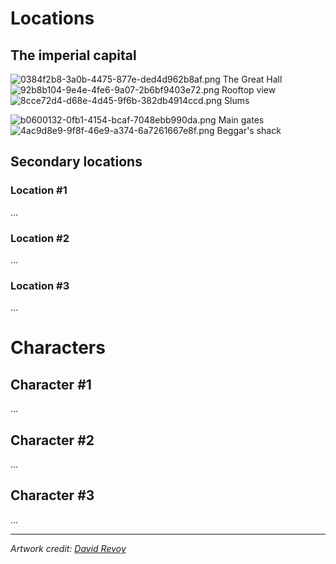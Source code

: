 # Locations

## The imperial capital

![0384f2b8-3a0b-4475-877e-ded4d962b8af.png](files/e3ee0ecf-46a4-4af5-b4e5-96ea94decc7e/0384f2b8-3a0b-4475-877e-ded4d962b8af.png)
The Great Hall
![92b8b104-9e4e-4fe6-9a07-2b6bf9403e72.png](files/cd9fcf8d-e82d-4582-bc5f-62148c0ea4ef/92b8b104-9e4e-4fe6-9a07-2b6bf9403e72.png)
Rooftop view
![8cce72d4-d68e-4d45-9f6b-382db4914ccd.png](files/f0d97865-9ac0-4623-a9c1-139d6ad608f2/8cce72d4-d68e-4d45-9f6b-382db4914ccd.png)
Slums

![b0600132-0fb1-4154-bcaf-7048ebb990da.png](files/dccdf485-cc07-4112-aeaf-5e09ae608cf8/b0600132-0fb1-4154-bcaf-7048ebb990da.png)
Main gates
![4ac9d8e9-9f8f-46e9-a374-6a7261667e8f.png](files/7cfd3786-fe33-48f6-9ffa-39afd0d62fb8/4ac9d8e9-9f8f-46e9-a374-6a7261667e8f.png)
Beggar's shack

## Secondary locations

### Location #1

...

### Location #2

...

### Location #3

...

# Characters

## Character #1

...

## Character #2

...

## Character #3

...

---

*Artwork credit:* [*David Revoy*](https://commons.wikimedia.org/wiki/User:Deevad "User:Deevad - Wikimedia Commons")
